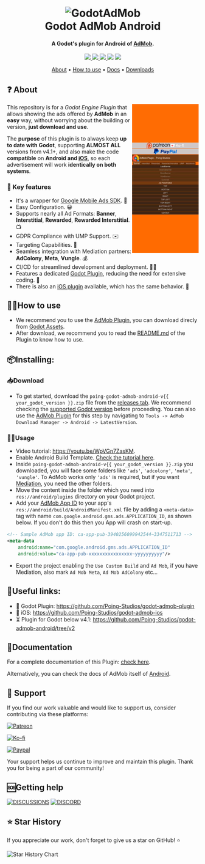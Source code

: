 
<h1 align="center">
  <br>
  <img src="https://i.imgur.com/fLsHNCO.png" alt="GodotAdMob" width=500>
  <br>
  Godot AdMob Android
  <br>
</h1>

<h4 align="center">A Godot's plugin for Android of <a href="https://admob.google.com" target="_blank">AdMob</a>.</h4>

<p align="center">
  <a href="https://github.com/Poing-Studios/godot-admob-android/releases">
    <img src="https://img.shields.io/github/v/tag/Poing-Studios/godot-admob-android?label=Version">
  </a>
  <a href="https://github.com/Poing-Studios/godot-admob-android/actions/workflows/release_android.yml">
    <img src="https://github.com/Poing-Studios/godot-admob-android/actions/workflows/release_android.yml/badge.svg">
  </a>
  <a href="https://github.com/Poing-Studios/godot-admob-android/releases">
    <img src="https://img.shields.io/github/downloads/Poing-Studios/godot-admob-android/total?style=social">
  </a>
  <img src="https://img.shields.io/github/stars/Poing-Studios/godot-admob-android?style=social">
  <img src="https://img.shields.io/github/license/Poing-Studios/godot-admob-android?style=plastic">
</p>

<p align="center">
  <a href="#❓-about">About</a> •
  <a href="#🙋‍♂️how-to-use">How to use</a> •
  <a href="#📄documentation">Docs</a> •
  <a href="https://github.com/Poing-Studios/godot-admob-android/releases">Downloads</a> 
</p>

     
## ❓ About 

<img src="static/usage.webp" align="right"
     alt="Preview" width="auto" height="390">

This repository is for a _Godot Engine Plugin_ that allows showing the ads offered by **AdMob** in an **easy** way, without worrying about the building or version, **just download and use**.

The **purpose** of this plugin is to always keep **up to date with Godot**, supporting **ALMOST ALL** versions from v4.1+, and also make the code **compatible** on **Android and [iOS](https://github.com/Poing-Studios/godot-admob-ios)**, so each advertisement will work **identically on both systems**.

### 🔑 Key features

- It's a wrapper for [Google Mobile Ads SDK](https://developers.google.com/admob/android/sdk). 🎁
- Easy Configuration. 😀
- Supports nearly all Ad Formats: **Banner**, **Interstitial**, **Rewarded**, **Rewarded Interstitial**. 📺
- GDPR Compliance with UMP Support. ✉️
- Targeting Capabilities. 🎯
- Seamless integration with Mediation partners: **AdColony**, **Meta**, **Vungle**. 💰
- CI/CD for streamlined development and deployment. 🔄🚀
- Features a dedicated [Godot Plugin](https://github.com/Poing-Studios/godot-admob-plugin), reducing the need for extensive coding. 🔌
- There is also an [iOS plugin](https://github.com/Poing-Studios/godot-admob-ios) available, which has the same behavior. 🍎


## 🙋‍♂️How to use 
- We recommend you to use the [AdMob Plugin](https://github.com/Poing-Studios/godot-admob-plugin), you can download direcly from [Godot Assets](https://godotengine.org/asset-library/asset/2063).
- After download, we recommend you to read the [README.md](https://github.com/Poing-Studios/godot-admob-plugin/blob/master/README.md) of the Plugin to know how to use.

## 📦Installing:

### 📥Download
- To get started, download the `poing-godot-admob-android-v{{ your_godot_version }}.zip` file from the [releases tab](https://github.com/Poing-Studios/godot-admob-android/releases). We recommend checking the [supported Godot version](https://github.com/Poing-Studios/godot-admob-versions/blob/master/versions.json) before proceeding. You can also use the [AdMob Plugin](https://github.com/Poing-Studios/godot-admob-plugin) for this step by navigating to `Tools -> AdMob Download Manager -> Android -> LatestVersion`.

### 🧑‍💻Usage
- Video tutorial: https://youtu.be/WpVGn7ZasKM.
- Enable Android Build Template. [Check the tutorial here](https://docs.godotengine.org/en/stable/tutorials/export/android_custom_build.html).
- Inside `poing-godot-admob-android-v{{ your_godot_version }}.zip` you downloaded, you will face some folders like `'ads'`, `'adcolony'`, `'meta'`, `'vungle'`. To AdMob works only `'ads'` is required, but if you want [Mediation](https://support.google.com/admob/answer/13420272?hl=en), you need the other folders.
- Move the content inside the folder which you need into ```res://android/plugins``` directory on your Godot project.
- Add your [AdMob App ID](https://support.google.com/admob/answer/7356431) to your app's ```res://android/build/AndroidManifest.xml``` file by adding a ```<meta-data>``` tag with name ```com.google.android.gms.ads.APPLICATION_ID```, as shown below. If you don't do this then you App will crash on start-up.

``` xml
<!-- Sample AdMob app ID: ca-app-pub-3940256099942544~3347511713 -->
<meta-data
	android:name="com.google.android.gms.ads.APPLICATION_ID"
	android:value="ca-app-pub-xxxxxxxxxxxxxxxx~yyyyyyyyyy"/>
```
- Export the project enabling the `Use Custom Build` and `Ad Mob`, if you have Mediation, also mark `Ad Mob Meta`, `Ad Mob AdColony` etc...


## 📎Useful links:
- 🦾 Godot Plugin: https://github.com/Poing-Studios/godot-admob-plugin
- 🍏 iOS: https://github.com/Poing-Studios/godot-admob-ios
- ⏳ Plugin for Godot below v4.1: https://github.com/Poing-Studios/godot-admob-android/tree/v2

## 📄Documentation
For a complete documentation of this Plugin: [check here](https://poing-studios.github.io/godot-admob-plugin/).

Alternatively, you can check the docs of AdMob itself of [Android](https://developers.google.com/admob/android/quick-start).

## 🙏 Support
If you find our work valuable and would like to support us, consider contributing via these platforms:

[![Patreon](https://img.shields.io/badge/Support%20us%20on-Patreon-orange?style=for-the-badge&logo=patreon)](https://patreon.com/poingstudios)

[![Ko-fi](https://img.shields.io/badge/Buy%20us%20a-coffee-yellow?style=for-the-badge&logo=ko-fi)](https://ko-fi.com/poingstudios)

[![Paypal](https://img.shields.io/badge/Donate-via%20Paypal-blue?style=for-the-badge&logo=paypal)](https://www.paypal.com/donate/?hosted_button_id=EBUVPEGF4BUR8)

Your support helps us continue to improve and maintain this plugin. Thank you for being a part of our community!


## 🆘Getting help
[![DISCUSSIONS](https://img.shields.io/badge/Discussions-green?style=for-the-badge)](https://github.com/Poing-Studios/godot-admob-android/discussions)
[![DISCORD](https://img.shields.io/badge/Discord-7289DA?style=for-the-badge)](https://discord.com/invite/YEPvYjSSMk)



## ⭐ Star History
If you appreciate our work, don't forget to give us a star on GitHub! ⭐

![Star History Chart](https://api.star-history.com/svg?repos=Poing-studios/godot-admob-android&type=Date)
